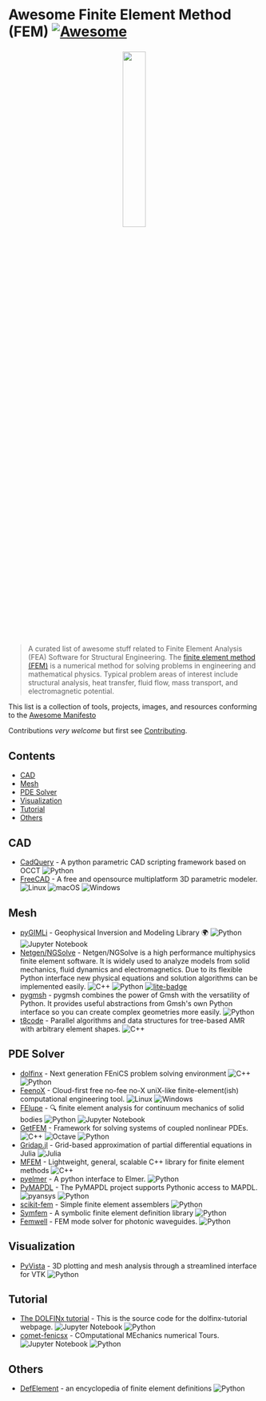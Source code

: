 # Awesome Finite Element Method (FEM) [![Awesome](https://cdn.rawgit.com/sindresorhus/awesome/d7305f38d29fed78fa85652e3a63e154dd8e8829/media/badge.svg)](https://github.com/sindresorhus/awesome)

<h3 align="center">
    <img src="https://upload.wikimedia.org/wikipedia/commons/4/4a/FAE_visualization.jpg" width="30%">
</h3>

> A curated list of awesome stuff related to Finite Element Analysis (FEA) Software for Structural Engineering.
> The [finite element method (FEM)](https://en.wikipedia.org/wiki/Finite_element_method) is a numerical method for solving problems in engineering and mathematical physics.
> Typical problem areas of interest include structural analysis, heat transfer, fluid flow, mass transport, and electromagnetic potential.

This list is a collection of tools, projects, images, and resources conforming to the [Awesome Manifesto](https://github.com/sindresorhus/awesome/blob/main/awesome.md)

Contributions _very welcome_ but first see [Contributing](CONTRIBUTING.md).

## Contents

<!-- START doctoc generated TOC please keep comment here to allow auto update -->
<!-- DON'T EDIT THIS SECTION, INSTEAD RE-RUN doctoc TO UPDATE -->

- [CAD](#cad)
- [Mesh](#mesh)
- [PDE Solver](#pde-solver)
- [Visualization](#visualization)
- [Tutorial](#tutorial)
- [Others](#others)

<!-- END doctoc generated TOC please keep comment here to allow auto update -->

## CAD

- [CadQuery](https://cadquery.readthedocs.io/en/latest/) - A python parametric CAD scripting framework based on OCCT ![Python](https://img.shields.io/badge/python-3670A0?logo=python&logoColor=ffdd54)
- [FreeCAD](https://www.freecad.org/) - A free and opensource multiplatform 3D parametric modeler. ![Linux](https://img.shields.io/badge/Linux-FCC624?logo=linux&logoColor=black) ![macOS](https://img.shields.io/badge/mac%20os-000000?logo=macos&logoColor=F0F0F0) ![Windows](https://img.shields.io/badge/Windows-0078D6?logo=windows&logoColor=white)

## Mesh

- [pyGIMLi](https://github.com/gimli-org/gimli) - Geophysical Inversion and Modeling Library 🌍 ![Python](https://img.shields.io/badge/python-3670A0?logo=python&logoColor=ffdd54) ![Jupyter Notebook](https://img.shields.io/badge/jupyter-%23FA0F00.svg?logo=jupyter&logoColor=white)
- [Netgen/NGSolve](https://ngsolve.org/) - Netgen/NGSolve is a high performance multiphysics finite element software. It is widely used to analyze models from solid mechanics, fluid dynamics and electromagnetics. Due to its flexible Python interface new physical equations and solution algorithms can be implemented easily. ![C++](https://img.shields.io/badge/c++-%2300599C.svg?logo=c%2B%2B&logoColor=white) ![Python](https://img.shields.io/badge/python-3670A0?logo=python&logoColor=ffdd54) [![lite-badge](https://jupyterlite.rtfd.io/en/latest/_static/badge.svg)](https://ngsolve.github.io/jupyterlite_ngsolve/lab?path=poisson.ipynb)
- [pygmsh](https://github.com/nschloe/pygmsh) - pygmsh combines the power of Gmsh with the versatility of Python. It provides useful abstractions from Gmsh's own Python interface so you can create complex geometries more easily. ![Python](https://img.shields.io/badge/python-3670A0?logo=python&logoColor=ffdd54)
- [t8code](https://github.com/DLR-AMR/t8code) - Parallel algorithms and data structures for tree-based AMR with arbitrary element shapes. ![C++](https://img.shields.io/badge/c++-%2300599C.svg?logo=c%2B%2B&logoColor=white)

## PDE Solver

- [dolfinx](https://github.com/FEniCS/dolfinx) - Next generation FEniCS problem solving environment ![C++](https://img.shields.io/badge/c++-%2300599C.svg?logo=c%2B%2B&logoColor=white) ![Python](https://img.shields.io/badge/python-3670A0?logo=python&logoColor=ffdd54)
- [FeenoX](https://github.com/seamplex/feenox) - Cloud-first free no-fee no-X uniX-like finite-element(ish) computational engineering tool. ![Linux](https://img.shields.io/badge/Linux-FCC624?logo=linux&logoColor=black) ![Windows](https://img.shields.io/badge/Windows-0078D6?logo=windows&logoColor=white)
- [FElupe](https://felupe.readthedocs.io/en/latest/) - 🔍 finite element analysis for continuum mechanics of solid bodies ![Python](https://img.shields.io/badge/python-3670A0?logo=python&logoColor=ffdd54) ![Jupyter Notebook](https://img.shields.io/badge/jupyter-%23FA0F00.svg?logo=jupyter&logoColor=white)
- [GetFEM](https://getfem.org) - Framework for solving systems of coupled nonlinear PDEs. ![C++](https://img.shields.io/badge/c++-%2300599C.svg?logo=c%2B%2B&logoColor=white) ![Octave](https://img.shields.io/badge/OCTAVE-darkblue?logo=octave&logoColor=fcd683) ![Python](https://img.shields.io/badge/python-3670A0?logo=python&logoColor=ffdd54)
- [Gridap.jl](https://github.com/gridap/Gridap.jl) - Grid-based approximation of partial differential equations in Julia ![Julia](https://img.shields.io/badge/-Julia-9558B2?logo=julia&logoColor=white)
- [MFEM](https://mfem.org/) - Lightweight, general, scalable C++ library for finite element methods ![C++](https://img.shields.io/badge/c++-%2300599C.svg?logo=c%2B%2B&logoColor=white)
- [pyelmer](https://github.com/nemocrys/pyelmer) - A python interface to Elmer. ![Python](https://img.shields.io/badge/python-3670A0?logo=python&logoColor=ffdd54)
- [PyMAPDL](https://github.com/ansys/pymapdl) - The PyMAPDL project supports Pythonic access to MAPDL. ![pyansys](https://img.shields.io/badge/Py-Ansys-ffc107.svg?logo=data:image/png;base64,iVBORw0KGgoAAAANSUhEUgAAABAAAAAQCAIAAACQkWg2AAABDklEQVQ4jWNgoDfg5mD8vE7q/3bpVyskbW0sMRUwofHD7Dh5OBkZGBgW7/3W2tZpa2tLQEOyOzeEsfumlK2tbVpaGj4N6jIs1lpsDAwMJ278sveMY2BgCA0NFRISwqkhyQ1q/Nyd3zg4OBgYGNjZ2ePi4rB5loGBhZnhxTLJ/9ulv26Q4uVk1NXV/f///////69du4Zdg78lx//t0v+3S88rFISInD59GqIH2esIJ8G9O2/XVwhjzpw5EAam1xkkBJn/bJX+v1365hxxuCAfH9+3b9/+////48cPuNehNsS7cDEzMTAwMMzb+Q2u4dOnT2vWrMHu9ZtzxP9vl/69RVpCkBlZ3N7enoDXBwEAAA+YYitOilMVAAAAAElFTkSuQmCC) ![Python](https://img.shields.io/badge/python-3670A0?logo=python&logoColor=ffdd54)
- [scikit-fem](https://scikit-fem.readthedocs.io/en/latest/) - Simple finite element assemblers ![Python](https://img.shields.io/badge/python-3670A0?logo=python&logoColor=ffdd54)
- [Symfem](https://symfem.readthedocs.io/en/latest/) - A symbolic finite element definition library ![Python](https://img.shields.io/badge/python-3670A0?logo=python&logoColor=ffdd54)
- [Femwell](https://github.com/HelgeGehring/femwell) - FEM mode solver for photonic waveguides. ![Python](https://img.shields.io/badge/python-3670A0?logo=python&logoColor=ffdd54)

## Visualization

- [PyVista](https://docs.pyvista.org/version/stable/) - 3D plotting and mesh analysis through a streamlined interface for VTK ![Python](https://img.shields.io/badge/python-3670A0?logo=python&logoColor=ffdd54)

## Tutorial

- [The DOLFINx tutorial](https://github.com/jorgensd/dolfinx-tutorial) - This is the source code for the dolfinx-tutorial webpage. ![Jupyter Notebook](https://img.shields.io/badge/jupyter-%23FA0F00.svg?logo=jupyter&logoColor=white) ![Python](https://img.shields.io/badge/python-3670A0?logo=python&logoColor=ffdd54)
- [comet-fenicsx](https://bleyerj.github.io/comet-fenicsx/) - COmputational MEchanics numerical Tours. ![Jupyter Notebook](https://img.shields.io/badge/jupyter-%23FA0F00.svg?logo=jupyter&logoColor=white) ![Python](https://img.shields.io/badge/python-3670A0?logo=python&logoColor=ffdd54)

## Others

- [DefElement](https://defelement.com/) - an encyclopedia of finite element definitions ![Python](https://img.shields.io/badge/python-3670A0?logo=python&logoColor=ffdd54)
